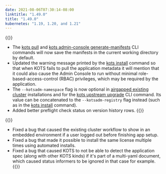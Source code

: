 ```yaml
---
date: 2021-08-06T07:30:14-08:00
linktitle: "1.49.0"
title: "1.49.0"
kubernetes: "1.19, 1.20, and 1.21"
---
```


{{<changes>}}
* The [kots pull](/kots-cli/pull/) and [kots admin-console generate-manifests](/kots-cli/admin-console/generate-manifests/) CLI commands will now save the manifests in the current working directory by default.
* Updated the warning message printed by the [kots install](/kots-cli/install/) command so that when KOTS fails to pull the application metadata it will mention that it could also cause the Admin Console to run without minimal role-based-access-control (RBAC) privileges, which may be required by the application.
* The `--kotsadm-namespace` flag is now optional in [airgapped existing cluster](/vendor/guides/airgapped-existing-cluster/) installations and for the [kots upstream upgrade](/kots-cli/upstream/) CLI command. Its value can be concatenated to the `--kotsadm-registry` flag instead (such as in the [kots install](/kots-cli/install/) command).
* Added better preflight check status on version history rows.
{{</changes>}}

{{<fixes>}}
* Fixed a bug that caused the existing cluster workflow to show in an embedded environment if a user logged out before finishing app setup.
* Fixed a bug that made it possible to install the same license multiple times using automated installs.
* Fixed a bug that caused KOTS to not be able to detect the application spec (along with other KOTS kinds) if it's part of a multi-yaml document, which caused status informers to be ignored in that case for example.
{{</fixes>}}

